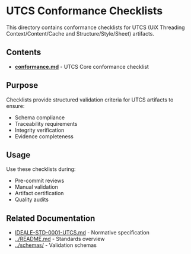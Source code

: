 # UTCS Conformance Checklists

This directory contains conformance checklists for UTCS (UiX Threading Context/Content/Cache and Structure/Style/Sheet) artifacts.

## Contents

- **[conformance.md](conformance.md)** - UTCS Core conformance checklist

## Purpose

Checklists provide structured validation criteria for UTCS artifacts to ensure:
- Schema compliance
- Traceability requirements
- Integrity verification
- Evidence completeness

## Usage

Use these checklists during:
- Pre-commit reviews
- Manual validation
- Artifact certification
- Quality audits

## Related Documentation

- [IDEALE-STD-0001-UTCS.md](../IDEALE-STD-0001-UTCS.md) - Normative specification
- [../README.md](../README.md) - Standards overview
- [../schemas/](../schemas/) - Validation schemas
